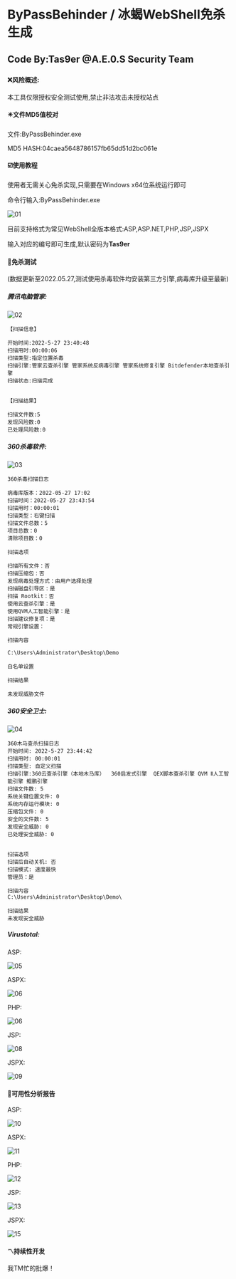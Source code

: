 # ByPassBehinder / 冰蝎WebShell免杀生成

## Code By:Tas9er @A.E.0.S Security Team

##### 

#### :x:风险概述:

本工具仅限授权安全测试使用,禁止非法攻击未授权站点



#### :eight_pointed_black_star:文件MD5值校对

文件:ByPassBehinder.exe

MD5 HASH:04caea5648786157fb65dd51d2bc061e



#### :ballot_box_with_check:使用教程

使用者无需关心免杀实现,只需要在Windows x64位系统运行即可

命令行输入:ByPassBehinder.exe

![01](/image/01.jpg)

目前支持格式为常见WebShell全版本格式:ASP,ASP.NET,PHP,JSP,JSPX

输入对应的编号即可生成,默认密码为**Tas9er**



#### :trident:免杀测试

(数据更新至2022.05.27,测试使用杀毒软件均安装第三方引擎,病毒库升级至最新)

##### **腾讯电脑管家:**

![02](/image/02.jpg)

```
【扫描信息】

开始时间:2022-5-27 23:40:48
扫描用时:00:00:06
扫描类型:指定位置杀毒
扫描引擎:管家云查杀引擎 管家系统反病毒引擎 管家系统修复引擎 Bitdefender本地查杀引擎 
扫描状态:扫描完成


【扫描结果】

扫描文件数:5
发现风险数:0
已处理风险数:0
```



##### **360杀毒软件:**

![03](/image/03.jpg)

```
360杀毒扫描日志

病毒库版本：2022-05-27 17:02
扫描时间：2022-05-27 23:43:54
扫描用时：00:00:01
扫描类型：右键扫描
扫描文件总数：5
项目总数：0
清除项目数：0

扫描选项

扫描所有文件：否
扫描压缩包：否
发现病毒处理方式：由用户选择处理
扫描磁盘引导区：是
扫描 Rootkit：否
使用云查杀引擎：是
使用QVM人工智能引擎：是
扫描建议修复项：是
常规引擎设置：

扫描内容

C:\Users\Administrator\Desktop\Demo

白名单设置

扫描结果

未发现威胁文件
```



##### 360安全卫士:

![04](/image/04.jpg)

```
360木马查杀扫描日志
开始时间: 2022-5-27 23:44:42
扫描用时: 00:00:01
扫描类型: 自定义扫描
扫描引擎:360云查杀引擎（本地木马库）  360启发式引擎  QEX脚本查杀引擎 QVM Ⅱ人工智能引擎 鲲鹏引擎  
扫描文件数: 5
系统关键位置文件: 0
系统内存运行模块: 0
压缩包文件: 0
安全的文件数: 5
发现安全威胁: 0
已处理安全威胁: 0


扫描选项
扫描后自动关机: 否
扫描模式: 速度最快
管理员：是

扫描内容
C:\Users\Administrator\Desktop\Demo\

扫描结果
未发现安全威胁
```



##### Virustotal:

ASP:

![05](/image/05.jpg)



ASPX:

![06](/image/06.jpg)

PHP:

![06](/image\07.jpg)

JSP:

![08](/image/08.jpg)

JSPX:

![09](/image/09.jpg)



#### :100:可用性分析报告

ASP:

![10](/image/10.jpg)



ASPX:

![11](/image/11.jpg)



PHP:

![12](/image/12.png)



JSP:

![13](/image/13.jpg)



JSPX:

![15](/image/15.jpg)



#### :part_alternation_mark:持续性开发

我TM忙的批爆！


